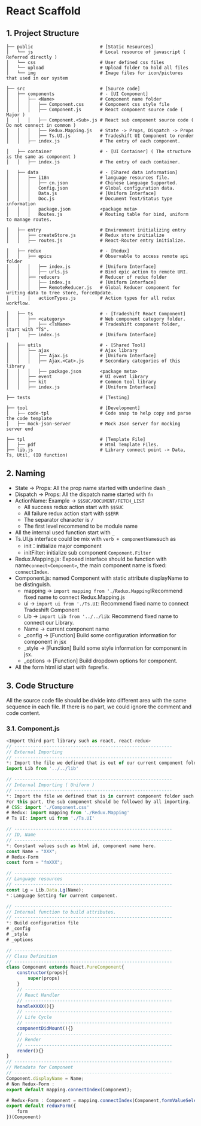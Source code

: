 # React Scaffold

## 1. Project Structure

```
├── public                         # [Static Resources]
│   └── js                         # Local resource of javascript ( Referred directly )
│   └── css                        # User defined css files
│   └── upload                     # Upload folder to hold all files
│   └── img                        # Image files for icon/pictures that used in our system

├── src                            # [Source code]
│   ├── components                 # - [UI Component]
│   │   ├── <Name>                 # Component name folder
│   │   │   ├── Component.css      # Component css style file
│   │   │   ├── Component.js       # React component source code ( Major )
│   │   │   ├── Component.<Sub>.js # React sub component source code ( Do not connect in common )
│   │   │   ├── Redux.Mapping.js   # State -> Props, Dispatch -> Props
│   │   │   ├── Ts.UI.js           # Tradeshift UI Component to render
│   │   ├── index.js               # The entry of each component.

│   ├── container                  # - [UI Container] ( The structure is the same as component )
│   │   ├── index.js               # The entry of each container.

│   ├── data                       # - [Shared data information]
│   │   ├── i18n                   # language resources file.
│   │   │   ├── cn.json            # Chinese Language Supported.
│   │   │   Config.json            # Global configuration data.
│   │   │   Data.js                # [Uniform Interface]
│   │   │   Doc.js                 # Document Text/Status type information
│   │   │   package.json           <package meta>
│   │   │   Routes.js              # Routing table for bind, uniform to manage routes.

│   ├── entry                      # Environment initializing entry
│   │   ├── createStore.js         # Redux store initialize
│   │   ├── routes.js              # React-Router entry initialize.

│   ├── redux                      # - [Redux]
│   │   ├── epics                  # Observable to access remote api folder
│   │   │   ├── index.js           # [Uniform Interface]
│   │   │   ├── urls.js            # Bind epic action to remote URI.
│   │   ├── reducers               # Reducer of redux folder
│   │   │   ├── index.js           # [Uniform Interface]
│   │   │   ├── RemoteReducer.js   # Global Reducer component for writing data to tree store, forceUpdate.
│   │   │   actionTypes.js         # Action types for all redux workflow.

│   ├── ts                         # - [Tradeshift React Component]
│   │   ├── <category>             # Web component category folder.
│   │   │   ├── <TsName>           # Tradeshift component folder, start with "TS".
│   │   ├── index.js               # [Uniform Interface]

│   ├── utils                      # - [Shared Tool]
│   │   ├── ajax                   # Ajax library
│   │   │   ├── Ajax.js            # [Uniform Interface]
│   │   │   ├── Ajax.<Cat>.js      # Secondary categories of this library
│   │   │   ├── package.json       <package meta>
│   │   ├── event                  # UI event library
│   │   ├── kit                    # Common tool library
│   │   ├── index.js               # [Uniform Interface]

├── tests                          # [Testing]

├── tool                           # [Development]
│   ├── code-tpl                   # Code snap to help copy and parse the code template
│   ├── mock-json-server           # Mock Json server for mocking server end

├── tpl                            # [Template File]
│   ├── pdf                        # Html Template Files.
├── lib.js                         # Library connect point -> Data, Ts, Util, (ID function)
```

## 2. Naming

* State -&gt; Props: All the prop name started with underline dash `_`
* Dispatch -&gt; Props: All the dispatch name started with `fn`
* ActionName: Example -&gt; `$$SUC/DOCUMENT/FETCH_LIST`
  * All success redux action start with `$$SUC`
  * All failure redux action start with `$$ERR`
  * The separator character is `/`
  * The first level recommend to be module name
* All the internal used function start with `_`
* Ts.UI.js interface could be mix with `verb + componentName`such as 
  * init：initialize major component
  * initFilter: initialize sub component `Component.Filter`
* Redux.Mapping.js: Exposed interface should be function with name`connect<Component>`, the main component name is fixed: `connectIndex`.
* Component.js: named Component with static attribute displayName to be distinguish.
  * mapping -&gt; `import mapping from './Redux.Mapping`:Recommend fixed name to connect Redux.Mapping.js
  * ui -&gt; `import ui from './Ts.UI`: Recommend fixed name to connect Tradeshift Component
  * Lib -&gt; `import Lib from '../../lib`: Recommend fixed name to connect our Library.
  * Name -&gt; current component name
  * \_config -&gt; \[Function\] Build some configuration information for component in jsx
  * \_style -&gt; \[Function\] Build some style information for component in jsx.
  * \_options -&gt; \[Function\] Build dropdown options for component.
* All the form html id start with `fm`prefix.

## 3. Code Structure

All the source code file should be divide into different area with the same sequence in each file. If there is no part, we could ignore the comment and code content.

### 3.1. Component.js

```js
<Import third part library such as react, react-redux>
// -----------------------------------------------------------
// External Importing
// -----------------------------------------------------------
*: Import the file we defined that is out of our current component folder
import Lib from '../../lib'

// -----------------------------------------------------------
// Internal Importing ( Uniform )
// -----------------------------------------------------------
*: Import the file we defined that is in current component folder such as Ts.UI.js, Redux.Mapping.js. 
For this part, the sub component should be followed by all importing.
# CSS: import './Component.css'
# Redux: import mapping from './Redux.Mapping'
# Ts UI: import ui from './Ts.UI'

// -----------------------------------------------------------
// ID, Name
// -----------------------------------------------------------
*: Constant values such as html id, component name here.
const Name = "XXX";
# Redux-Form
const form = "fmXXX";

// -----------------------------------------------------------
// Language resources
// -----------------------------------------------------------
const Lg = Lib.Data.Lg(Name);
*：Language Setting for current component.

// -----------------------------------------------------------
// Internal function to build attributes.
// -----------------------------------------------------------
*: Build configuration file 
# _config
# _style
# _options

// -----------------------------------------------------------
// Class Definition
// -----------------------------------------------------------
class Component extends React.PureComponent{
    constructor(props){
        super(props)
    }
    // -------------------------------------------------------
    // React Handler
    // -------------------------------------------------------
    handleXXXX(){}
    // -------------------------------------------------------
    // Life Cycle
    // -------------------------------------------------------
    componentDidMount(){}
    // -------------------------------------------------------
    // Render
    // -------------------------------------------------------
    render(){}
}
// -----------------------------------------------------------
// Metadata for Component
// -----------------------------------------------------------
Component.displayName = Name;
# Non Redux-Form : 
export default mapping.connectIndex(Component);

# Redux-Form : Component = mapping.connectIndex(Component,formValueSelector(form));
export default reduxForm({
    form
})(Component)
```




